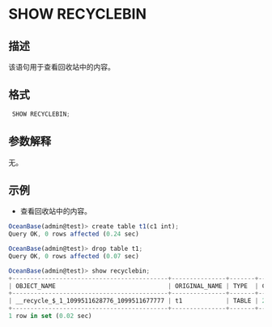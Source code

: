 SHOW RECYCLEBIN
===============

描述 
-----------

该语句用于查看回收站中的内容。

格式 
-----------

```javascript
 SHOW RECYCLEBIN;
```

参数解释 
-------------

无。

示例 
-----------

* 查看回收站中的内容。

```javascript
OceanBase(admin@test)> create table t1(c1 int);
Query OK, 0 rows affected (0.24 sec)

OceanBase(admin@test)> drop table t1;
Query OK, 0 rows affected (0.07 sec)

OceanBase(admin@test)> show recyclebin;
+-------------------------------------------+---------------+-------+----------------------------+
| OBJECT_NAME                               | ORIGINAL_NAME | TYPE  | CREATETIME                 |
+-------------------------------------------+---------------+-------+----------------------------+
| __recycle_$_1_1099511628776_1099511677777 | t1            | TABLE | 2017-10-20 17:27:40.881506 |
+-------------------------------------------+---------------+-------+----------------------------+
1 row in set (0.02 sec)
```

